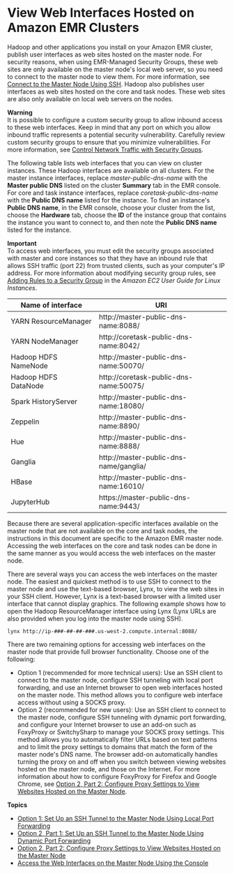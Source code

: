 # View Web Interfaces Hosted on Amazon EMR Clusters<a name="emr-web-interfaces"></a>

Hadoop and other applications you install on your Amazon EMR cluster, publish user interfaces as web sites hosted on the master node\. For security reasons, when using EMR\-Managed Security Groups, these web sites are only available on the master node's local web server, so you need to connect to the master node to view them\. For more information, see [Connect to the Master Node Using SSH](emr-connect-master-node-ssh.md)\. Hadoop also publishes user interfaces as web sites hosted on the core and task nodes\. These web sites are also only available on local web servers on the nodes\. 

**Warning**  
It is possible to configure a custom security group to allow inbound access to these web interfaces\. Keep in mind that any port on which you allow inbound traffic represents a potential security vulnerability\. Carefully review custom security groups to ensure that you minimize vulnerabilities\. For more information, see [Control Network Traffic with Security Groups](emr-security-groups.md)\.

The following table lists web interfaces that you can view on cluster instances\. These Hadoop interfaces are available on all clusters\. For the master instance interfaces, replace *master\-public\-dns\-name* with the **Master public DNS** listed on the cluster **Summary** tab in the EMR console\. For core and task instance interfaces, replace *coretask\-public\-dns\-name* with the **Public DNS name** listed for the instance\. To find an instance's **Public DNS name**, in the EMR console, choose your cluster from the list, choose the **Hardware** tab, choose the **ID** of the instance group that contains the instance you want to connect to, and then note the **Public DNS name** listed for the instance\.

**Important**  
To access web interfaces, you must edit the security groups associated with master and core instances so that they have an inbound rule that allows SSH traffic \(port 22\) from trusted clients, such as your computer's IP address\. For more information about modifying security group rules, see [Adding Rules to a Security Group](http://docs.aws.amazon.com/AWSEC2/latest/UserGuide/using-network-security.html) in the *Amazon EC2 User Guide for Linux Instances*\.


|  Name of interface |   URI  | 
| --- | --- | 
| YARN ResourceManager | http://master\-public\-dns\-name:8088/ | 
| YARN NodeManager | http://coretask\-public\-dns\-name:8042/ | 
| Hadoop HDFS NameNode | http://master\-public\-dns\-name:50070/ | 
| Hadoop HDFS DataNode | http://coretask\-public\-dns\-name:50075/ | 
| Spark HistoryServer | http://master\-public\-dns\-name:18080/ | 
| Zeppelin | http://master\-public\-dns\-name:8890/ | 
| Hue | http://master\-public\-dns\-name:8888/ | 
| Ganglia | http://master\-public\-dns\-name/ganglia/ | 
| HBase | http://master\-public\-dns\-name:16010/ | 
| JupyterHub | https://master\-public\-dns\-name:9443/ | 

Because there are several application\-specific interfaces available on the master node that are not available on the core and task nodes, the instructions in this document are specific to the Amazon EMR master node\. Accessing the web interfaces on the core and task nodes can be done in the same manner as you would access the web interfaces on the master node\. 

There are several ways you can access the web interfaces on the master node\. The easiest and quickest method is to use SSH to connect to the master node and use the text\-based browser, Lynx, to view the web sites in your SSH client\. However, Lynx is a text\-based browser with a limited user interface that cannot display graphics\. The following example shows how to open the Hadoop ResourceManager interface using Lynx \(Lynx URLs are also provided when you log into the master node using SSH\)\. 

```
lynx http://ip-###-##-##-###.us-west-2.compute.internal:8088/
```

There are two remaining options for accessing web interfaces on the master node that provide full browser functionality\. Choose one of the following: 
+ Option 1 \(recommended for more technical users\): Use an SSH client to connect to the master node, configure SSH tunneling with local port forwarding, and use an Internet browser to open web interfaces hosted on the master node\. This method allows you to configure web interface access without using a SOCKS proxy\.
+ Option 2 \(recommended for new users\): Use an SSH client to connect to the master node, configure SSH tunneling with dynamic port forwarding, and configure your Internet browser to use an add\-on such as FoxyProxy or SwitchySharp to manage your SOCKS proxy settings\. This method allows you to automatically filter URLs based on text patterns and to limit the proxy settings to domains that match the form of the master node's DNS name\. The browser add\-on automatically handles turning the proxy on and off when you switch between viewing websites hosted on the master node, and those on the Internet\. For more information about how to configure FoxyProxy for Firefox and Google Chrome, see [Option 2, Part 2: Configure Proxy Settings to View Websites Hosted on the Master Node](emr-connect-master-node-proxy.md)\.

**Topics**
+ [Option 1: Set Up an SSH Tunnel to the Master Node Using Local Port Forwarding](emr-ssh-tunnel-local.md)
+ [Option 2, Part 1: Set Up an SSH Tunnel to the Master Node Using Dynamic Port Forwarding](emr-ssh-tunnel.md)
+ [Option 2, Part 2: Configure Proxy Settings to View Websites Hosted on the Master Node](emr-connect-master-node-proxy.md)
+ [Access the Web Interfaces on the Master Node Using the Console](emr-connect-ui-console.md)